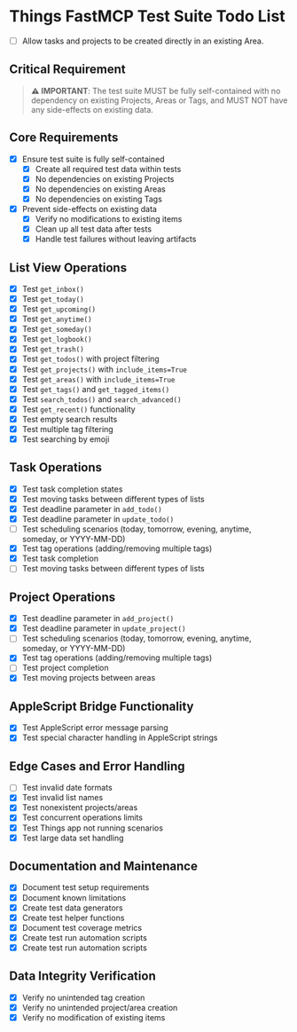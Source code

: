 # Things FastMCP Test Suite Todo List

- [ ] Allow tasks and projects to be created directly in an existing Area.

## Critical Requirement
> **⚠️ IMPORTANT**: The test suite MUST be fully self-contained with no dependency on existing Projects, Areas or Tags, and MUST NOT have any side-effects on existing data.

## Core Requirements
- [x] Ensure test suite is fully self-contained
  - [x] Create all required test data within tests
  - [x] No dependencies on existing Projects
  - [x] No dependencies on existing Areas
  - [x] No dependencies on existing Tags
- [x] Prevent side-effects on existing data
  - [x] Verify no modifications to existing items
  - [x] Clean up all test data after tests
  - [x] Handle test failures without leaving artifacts

## List View Operations
- [x] Test `get_inbox()`
- [x] Test `get_today()`
- [x] Test `get_upcoming()`
- [x] Test `get_anytime()`
- [x] Test `get_someday()`
- [x] Test `get_logbook()`
- [x] Test `get_trash()`
- [x] Test `get_todos()` with project filtering
- [x] Test `get_projects()` with `include_items=True`
- [x] Test `get_areas()` with `include_items=True`
- [x] Test `get_tags()` and `get_tagged_items()`
- [x] Test `search_todos()` and `search_advanced()`
- [x] Test `get_recent()` functionality
- [x] Test empty search results
- [x] Test multiple tag filtering
- [x] Test searching by emoji

## Task Operations
- [x] Test task completion states
- [x] Test moving tasks between different types of lists
- [x] Test deadline parameter in `add_todo()`
- [x] Test deadline parameter in `update_todo()`
- [ ] Test scheduling scenarios (today, tomorrow, evening, anytime, someday, or YYYY-MM-DD)
- [x] Test tag operations (adding/removing multiple tags)
- [x] Test task completion
- [ ] Test moving tasks between different types of lists

## Project Operations
- [x] Test deadline parameter in `add_project()`
- [x] Test deadline parameter in `update_project()`
- [ ] Test scheduling scenarios (today, tomorrow, evening, anytime, someday, or YYYY-MM-DD)
- [x] Test tag operations (adding/removing multiple tags)
- [ ] Test project completion
- [x] Test moving projects between areas

## AppleScript Bridge Functionality
- [x] Test AppleScript error message parsing
- [x] Test special character handling in AppleScript strings

## Edge Cases and Error Handling
- [ ] Test invalid date formats
- [x] Test invalid list names
- [x] Test nonexistent projects/areas
- [x] Test concurrent operations limits
- [x] Test Things app not running scenarios
- [x] Test large data set handling

## Documentation and Maintenance
- [x] Document test setup requirements
- [x] Document known limitations
- [x] Create test data generators
- [x] Create test helper functions
- [x] Document test coverage metrics
- [x] Create test run automation scripts
- [x] Create test run automation scripts

## Data Integrity Verification
- [x] Verify no unintended tag creation
- [x] Verify no unintended project/area creation
- [x] Verify no modification of existing items
